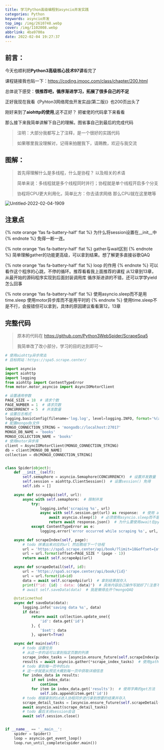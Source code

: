 ```yaml
---
title: 学习Python高级编程到asyncio并发实践
categories: Python
keywords: asyncio并发
top_img: /img/2610748.webp
cover: /img/1102008.webp
abbrlink: 4ba9700a
date: 2022-02-04 19:27:37
---
```


##  前言：

今天也顺利把**Python3高级核心技术97讲**看完了

课程链接我也贴一下：https://coding.imooc.com/class/chapter/200.html

总体说下感受：**很推荐吧，循序渐进学习，拓展了很多自己的不足**

正好我现在我看《Pyhton3网络爬虫开发实战(第二版)》也200页出头了

刚好来到了**aiohttp的使用**,这不正好？ 把崔佬的代码拿下来看看

那么接下来我简单讲解下自己的理解。图省事自己到最后的完成代码

> 注明：大部分我都写上了注释，是一个很好的实践代码
>
> 如果哪里我没理解对，记得来拍醒我下，请赐教，欢迎与我交流

##  图解：

> 首先得理解什么是多线程，什么是协程？ 以及相关的术语
>
> 简单来说：多线程就是多个线程同时并行；协程就是单个线程开启多个分支
>
> 协程将CPU更大利用化，简单比方：你去请求网络 那么CPU就在这里瞎等

![Untitled-2022-02-04-1909](https://img-blog.csdnimg.cn/img_convert/b482423210574f27c212e38af2fb4de3.png)

##  注意点

{% note orange 'fas fa-battery-half' flat %}
为什么将session设置在__init__中
{% endnote %}
免得一断一连。

{% note orange 'fas fa-battery-half' flat %}
gather与wait区别
{% endnote %}
简单理解gather的功能更高级，可以拿到结果。想了解更多直接谷歌QAQ

{% note orange 'fas fa-battery-half' flat %}
loop 的作用
{% endnote %}
可以看作这个程序的心跳，不停的循环。推荐看看我上面推荐的课程
从12章到13章，从最开始的源码程序实现到后面封装调用库
循序渐进讲的不错，还可以学学yield怎么回事

{% note orange 'fas fa-battery-half' flat %}
使用asyncio.sleep而不是用time.sleep 使用motor异步库而不是用平时的
{% endnote %}
使用time.sleep不是不行，会报错但可以拿到，具体的原因建议看看第12，13章

## 完整代码

> 原本的代码在 https://github.com/Python3WebSpider/ScrapeSpa5
>
> 我简单改了改小部分，学习的目的达到即可～

```python
# 使用aiohttp异步爬去
# 目标网站：https://spa5.scrape.center/

import asyncio
import aiohttp
import logging
from aiohttp import ContentTypeError
from motor.motor_asyncio import AsyncIOMotorClient

# 设置通用参数
PAGE_SIZE = 18  # 请求个数
PAGE_NUMBER = 1  # 请求页数
CONCURRENCY = 5  # 并发数量
# 设置日志格式
logging.basicConfig(filename='log.log', level=logging.INFO, format='%(asctime)s - %(levelname)s: %(message)s')
# 配置mongodb文件
MONGO_CONNECTION_STRING = 'mongodb://localhost:27017'
MONGO_DB_NAME = 'books'
MONGO_COLLECTION_NAME = 'books'
# 使用motor异步库
client = AsyncIOMotorClient(MONGO_CONNECTION_STRING)
db = client[MONGO_DB_NAME]
collection = db[MONGO_CONNECTION_STRING]


class Spider(object):
    def __init__(self):
        self.semaphore = asyncio.Semaphore(CONCURRENCY)  # 设置并发数量
        self.session = aiohttp.ClientSession()  # 设置session() 免得
        self.ids = []

    async def scrapeApi(self, url):
        async with self.semaphore:  # 限制并发
            try:
                logging.info('scraping %s', url)
                async with self.session.get(url) as response:  # 使用 async with 上下文会自动关闭
                    await asyncio.sleep(1)  # 必须使用asyncio.sleep而不是time.sleep
                    return await response.json()  # 为什么要使用await在pycharm中点进入发现是async申明的
            except ContentTypeError as e:
                logging.error('error occurred while scraping %s', url, exc_info=True)

    async def scrapeIndex(self, page):
        # todo 拼凑出来对应的url 然后教给下一个协程
        url = 'https://spa5.scrape.center/api/book/?limit=18&offset={offset}'
        url = url.format(offset=PAGE_SIZE * (page - 1))
        return await self.scrapeApi(url)

    async def scrapeDetail(self, id):
        url = 'https://spa5.scrape.center/api/book/{id}'
        url = url.format(id=id)
        data = await self.scrapeApi(url)  # 拿到结果就存入
        print(f"id: {id} : data: {data}")  # 具体内容自己操作写就好了(注意不是网络IO了不用await)
        # await self.saveData(data)  # 我是懒得去开个mongoQAQ

    @staticmethod
    async def saveData(data):
        logging.info('saving data %s', data)
        if data:
            return await collection.update_one({
                'id': data.get('id')
            }, {
                '$set': data
            }, upsert=True)

    async def main(self):
        # todo 设置任务
        # 从这一步的话可以拿到指定页数的列表
        scrape_index_tasks = [asyncio.ensure_future(self.scrapeIndex(page)) for page in range(1, PAGE_NUMBER + 1)]
        results = await asyncio.gather(*scrape_index_tasks)  # 使用gather而不是wait
        # todo 拿到每一页中的ids
        # 这一步就是从预览大概到每一页中获取详细信息
        for index_data in results:
            if not index_data:
                continue
            for item in index_data.get('results'):  # 使用字典的get方法
                self.ids.append(item.get('id'))
        # todo 根据拿到的id进入协程同步进行拿到想要的结果并存入
        scrape_detail_tasks = [asyncio.ensure_future(self.scrapeDetail(each)) for each in self.ids]
        await asyncio.wait(scrape_detail_tasks)
        # todo 最后关闭session会话
        await self.session.close()


if __name__ == '__main__':
    spider = Spider()
    loop = asyncio.get_event_loop()
    loop.run_until_complete(spider.main())
```
